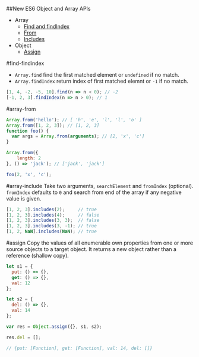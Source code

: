 ##New ES6 Object and Array APIs

* Array
  * [Find and findIndex](#find-findindex)
  * [From](#array-from)
  * [Includes](#array-include)
* Object
  * [Assign](#assign)

#find-findindex
* `Array.find` find the first matched element or `undefined` if no match.
* `Array.findIndex` return index of first matched elemnt or `-1` if no match.

```javascript
[1, 4, -2, -5, 10].find(n => n < 0); // -2
[-1, 2, 3].findIndex(n => n > 0); // 1
```

#array-from
```javascript
Array.from('hello'); // [ 'h', 'e', 'l', 'l', 'o' ]
Array.from([1, 2, 3]); // [1, 2, 3]
function foo() {
  var args = Array.from(arguments); // [2, 'x', 'c']
}

Array.from({
	length: 2
}, () => 'jack'); // ['jack', 'jack']

foo(2, 'x', 'c');
```

#array-include
Take two arguments, `searchElement` and `fromIndex` (optional). `fromIndex` defaults to `0` and search from end of the array if
any negative value is given.
```javascript
[1, 2, 3].includes(2);     // true
[1, 2, 3].includes(4);     // false
[1, 2, 3].includes(3, 3);  // false
[1, 2, 3].includes(3, -1); // true
[1, 2, NaN].includes(NaN); // true
```

#assign
Copy the values of all enumerable own properties from one or more source objects to a target object. It returns a new object rather than a reference (shallow copy).
```javascript
let s1 = {
  put: () => {},
  get: () => {},
  val: 12
};

let s2 = {
  del: () => {},
  val: 14
};

var res = Object.assign({}, s1, s2);

res.del = [];

// {put: [Function], get: [Function], val: 14, del: []}
```